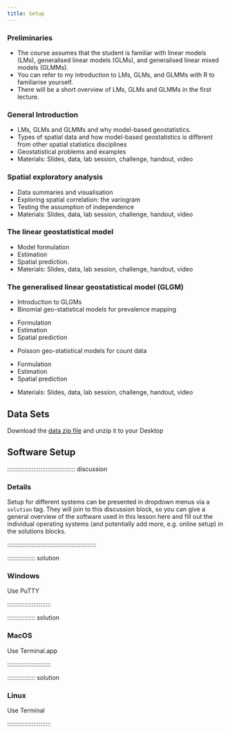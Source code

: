 ```yaml
---
title: Setup
---
```



### Preliminaries

* The course assumes that the student is familiar with linear models (LMs), generalised linear models (GLMs), and generalised linear mixed models (GLMMs). 
* You can refer to my introduction to LMs, GLMs, and GLMMs with R to familiarise yourself.
* There will be a short overview of LMs, GLMs and GLMMs in the first lecture.



### General Introduction

* LMs, GLMs and GLMMs and why model-based geostatistics.
* Types of spatial data and how model-based geostatistics is different from 
  other spatial statistics disciplines
* Geostatistical problems and examples
* Materials: Slides, data, lab session, challenge, handout, video


### Spatial exploratory analysis

* Data summaries and visualisation 
* Exploring spatial correlation: the variogram
* Testing the assumption of independence
* Materials: Slides, data, lab session, challenge, handout, video


### The linear geostatistical model

* Model formulation 
* Estimation  
* Spatial prediction.
* Materials: Slides, data, lab session, challenge, handout, video


### The generalised linear geostatistical model (GLGM)

* Introduction to GLGMs
* Binomial geo-statistical models for prevalence mapping
- Formulation
- Estimation
- Spatial prediction
* Poisson geo-statistical models for count data
- Formulation
- Estimation
- Spatial prediction
* Materials: Slides, data, lab session, challenge, handout, video










## Data Sets

Download the [data zip file](data/data.zip) and unzip it to your Desktop

## Software Setup

::::::::::::::::::::::::::::::::::::::: discussion

### Details

Setup for different systems can be presented in dropdown menus via a `solution`
tag. They will join to this discussion block, so you can give a general overview
of the software used in this lesson here and fill out the individual operating
systems (and potentially add more, e.g. online setup) in the solutions blocks.

:::::::::::::::::::::::::::::::::::::::::::::::::::

:::::::::::::::: solution

### Windows

Use PuTTY

:::::::::::::::::::::::::

:::::::::::::::: solution

### MacOS

Use Terminal.app

:::::::::::::::::::::::::


:::::::::::::::: solution

### Linux

Use Terminal

:::::::::::::::::::::::::

